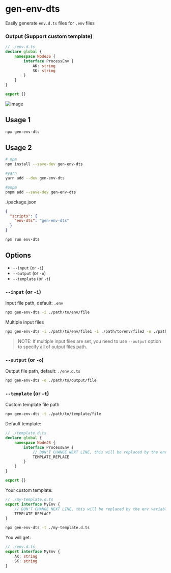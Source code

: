 # gen-env-dts
Easily generate `env.d.ts` files for `.env` files

### Output (Support custom template)
```ts
// ./env.d.ts
declare global {
	namespace NodeJS {
		interface ProcessEnv {
			AK: string
			SK: string
		}
	}
}

export {}
```

![image](https://github.com/Emiyaaaaa/gen-env-dts/assets/37606228/1b26c33c-621a-46c2-a648-a5305f6a4b41)

## Usage 1
```bash
npx gen-env-dts
```

## Usage 2

```bash
# npm
npm install --save-dev gen-env-dts

#yarn
yarn add --dev gen-env-dts

#pnpm
pnpm add --save-dev gen-env-dts
```

./package.json
```json
{
  "scripts": {
    "env-dts": "gen-env-dts"
  }
}
```
```bash
npm run env-dts
```

## Options
- `--input` (or `-i`)
- `--output` (or `-o`)
- `--template` (or `-t`)



### `--input` (or `-i`)
Input file path, default: `.env`
```bash
npx gen-env-dts -i ./path/to/env/file
```
Multiple input files
```bash
npx gen-env-dts -i ./path/to/env/file1 -i ./path/to/env/file2 -o ./path/to/output/file1 -o ./path/to/output/file2
```
>NOTE: If multiple input files are set, you need to use `--output` option to specify all of output files path.

### `--output` (or `-o`)
Output file path, default: `./env.d.ts`
```bash
npx gen-env-dts -o ./path/to/output/file
```

### `--template` (or `-t`)
Custom template file path
```bash
npx gen-env-dts -t ./path/to/template/file
```

Default template:
```ts
// ./template.d.ts
declare global {
	namespace NodeJS {
		interface ProcessEnv {
			// DON'T CHANGE NEXT LINE, this will be replaced by the env variables
			TEMPLATE_REPLACE 
		}
	}
}

export {}
```

Your custom template:
```ts
// ./my-template.d.ts
export interface MyEnv {
	// DON'T CHANGE NEXT LINE, this will be replaced by the env variables
	TEMPLATE_REPLACE 
}
```
```bash
npx gen-env-dts -t ./my-template.d.ts
```
You will get:
```ts
// ./env.d.ts
export interface MyEnv {
	AK: string
	SK: string
}
```
